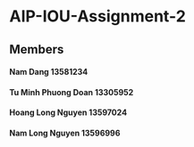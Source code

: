 # AIP-IOU-Assignment-2

## Members


#### Nam Dang 13581234
#### Tu Minh Phuong Doan 13305952
#### Hoang Long Nguyen 13597024
#### Nam Long Nguyen 13596996

